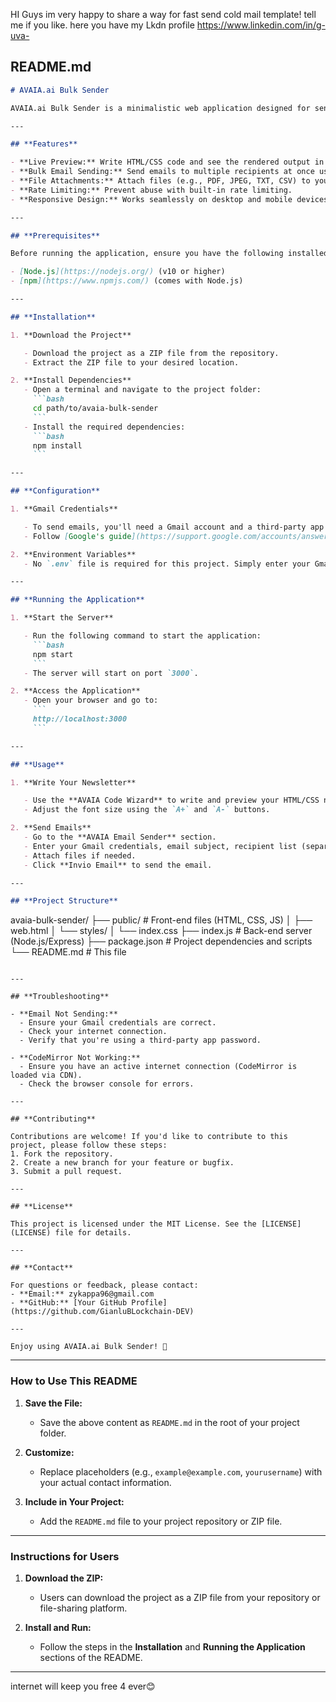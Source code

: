 HI Guys im very happy to share a way for fast send cold mail template! tell me if you like. 
here you have my Lkdn profile https://www.linkedin.com/in/g-uva-

## **README.md**

````markdown
# AVAIA.ai Bulk Sender

AVAIA.ai Bulk Sender is a minimalistic web application designed for sending bulk emails with HTML templates. It features a live preview editor powered by CodeMirror, allowing users to write and test their HTML/CSS newsletters before sending them.

---

## **Features**

- **Live Preview:** Write HTML/CSS code and see the rendered output in real-time.
- **Bulk Email Sending:** Send emails to multiple recipients at once using Gmail's SMTP.
- **File Attachments:** Attach files (e.g., PDF, JPEG, TXT, CSV) to your emails.
- **Rate Limiting:** Prevent abuse with built-in rate limiting.
- **Responsive Design:** Works seamlessly on desktop and mobile devices.

---

## **Prerequisites**

Before running the application, ensure you have the following installed:

- [Node.js](https://nodejs.org/) (v10 or higher)
- [npm](https://www.npmjs.com/) (comes with Node.js)

---

## **Installation**

1. **Download the Project**

   - Download the project as a ZIP file from the repository.
   - Extract the ZIP file to your desired location.

2. **Install Dependencies**
   - Open a terminal and navigate to the project folder:
     ```bash
     cd path/to/avaia-bulk-sender
     ```
   - Install the required dependencies:
     ```bash
     npm install
     ```

---

## **Configuration**

1. **Gmail Credentials**

   - To send emails, you'll need a Gmail account and a third-party app password.
   - Follow [Google's guide](https://support.google.com/accounts/answer/185833) to generate an app password.

2. **Environment Variables**
   - No `.env` file is required for this project. Simply enter your Gmail credentials in the app's interface.

---

## **Running the Application**

1. **Start the Server**

   - Run the following command to start the application:
     ```bash
     npm start
     ```
   - The server will start on port `3000`.

2. **Access the Application**
   - Open your browser and go to:
     ```
     http://localhost:3000
     ```

---

## **Usage**

1. **Write Your Newsletter**

   - Use the **AVAIA Code Wizard** to write and preview your HTML/CSS newsletter.
   - Adjust the font size using the `A+` and `A-` buttons.

2. **Send Emails**
   - Go to the **AVAIA Email Sender** section.
   - Enter your Gmail credentials, email subject, recipient list (separated by `;`), and email content.
   - Attach files if needed.
   - Click **Invio Email** to send the email.

---

## **Project Structure**
````

avaia-bulk-sender/
├── public/ # Front-end files (HTML, CSS, JS)
│ ├── web.html
│ └── styles/
│ └── index.css
├── index.js # Back-end server (Node.js/Express)
├── package.json # Project dependencies and scripts
└── README.md # This file

```

---

## **Troubleshooting**

- **Email Not Sending:**
  - Ensure your Gmail credentials are correct.
  - Check your internet connection.
  - Verify that you're using a third-party app password.

- **CodeMirror Not Working:**
  - Ensure you have an active internet connection (CodeMirror is loaded via CDN).
  - Check the browser console for errors.

---

## **Contributing**

Contributions are welcome! If you'd like to contribute to this project, please follow these steps:
1. Fork the repository.
2. Create a new branch for your feature or bugfix.
3. Submit a pull request.

---

## **License**

This project is licensed under the MIT License. See the [LICENSE](LICENSE) file for details.

---

## **Contact**

For questions or feedback, please contact:
- **Email:** zykappa96@gmail.com
- **GitHub:** [Your GitHub Profile](https://github.com/GianluBLockchain-DEV)

---

Enjoy using AVAIA.ai Bulk Sender! 🚀
```

---

### **How to Use This README**

1. **Save the File:**

   - Save the above content as `README.md` in the root of your project folder.

2. **Customize:**

   - Replace placeholders (e.g., `example@example.com`, `yourusername`) with your actual contact information.

3. **Include in Your Project:**
   - Add the `README.md` file to your project repository or ZIP file.

---

### **Instructions for Users**

1. **Download the ZIP:**

   - Users can download the project as a ZIP file from your repository or file-sharing platform.

2. **Install and Run:**
   - Follow the steps in the **Installation** and **Running the Application** sections of the README.

---
internet will keep you free 4 ever😊
